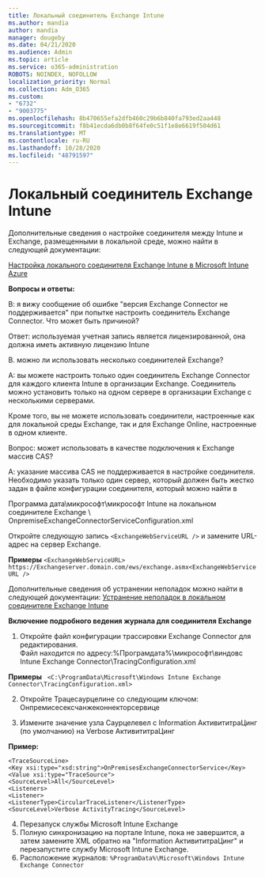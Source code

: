 ```yaml
---
title: Локальный соединитель Exchange Intune
ms.author: mandia
author: mandia
manager: dougeby
ms.date: 04/21/2020
ms.audience: Admin
ms.topic: article
ms.service: o365-administration
ROBOTS: NOINDEX, NOFOLLOW
localization_priority: Normal
ms.collection: Adm_O365
ms.custom:
- "6732"
- "9003775"
ms.openlocfilehash: 8b470655efa2dfb460c29b6b840fa793ed2aa448
ms.sourcegitcommit: f8b41ecda6db0b8f64fe0c51f1e8e6619f504d61
ms.translationtype: MT
ms.contentlocale: ru-RU
ms.lasthandoff: 10/28/2020
ms.locfileid: "48791597"
---
```

# <a name="intune-exchange-on-premise-connector"></a>Локальный соединитель Exchange Intune

Дополнительные сведения о настройке соединителя между Intune и Exchange, размещенными в локальной среде, можно найти в следующей документации:

[Настройка локального соединителя Exchange Intune в Microsoft Intune Azure](https://docs.microsoft.com/intune/exchange-connector-install)

**Вопросы и ответы:**

В: я вижу сообщение об ошибке "версия Exchange Connector не поддерживается" при попытке настроить соединитель Exchange Connector. Что может быть причиной?

Ответ: используемая учетная запись является лицензированной, она должна иметь активную лицензию Intune

В. можно ли использовать несколько соединителей Exchange?

A: вы можете настроить только один соединитель Exchange Connector для каждого клиента Intune в организации Exchange. Соединитель можно установить только на одном сервере в организации Exchange с несколькими серверами.

Кроме того, вы не можете использовать соединители, настроенные как для локальной среды Exchange, так и для Exchange Online, настроенные в одном клиенте.

Вопрос: может использовать в качестве подключения к Exchange массив CAS?

А: указание массива CAS не поддерживается в настройке соединителя. Необходимо указать только один сервер, который должен быть жестко задан в файле конфигурации соединителя, который можно найти в

Программа дата\микрософт\микрософт Intune на локальном соединителе Exchange \ OnpremiseExchangeConnectorServiceConfiguration.xml

Откройте следующую запись ```<ExchangeWebServiceURL />``` и замените URL-адрес на сервер Exchange.

**Примеры**
```<ExchangeWebServiceURL> https://Exchangeserver.domain.com/ews/exchange.asmx<ExchangeWebServiceURL />```

Дополнительные сведения об устранении неполадок можно найти в следующей документации: [Устранение неполадок в локальном соединителе Exchange Intune](https://support.microsoft.com/help/4471887/troubleshooting-exchange-connector-in-microsoft-intune)

**Включение подробного ведения журнала для соединителя Exchange**

1. Откройте файл конфигурации трассировки Exchange Connector для редактирования.  
Файл находится по адресу:%Програмдата%\микрософт\виндовс Intune Exchange Connector\TracingConfiguration.xml  

**Примеры**
``` <C:\ProgramData\Microsoft\Windows Intune Exchange Connector\TracingConfiguration.xml>```
  
2. Откройте Трацесаурцелине со следующим ключом: Онпремисесексчанжеконнекторсервице  
  
3. Измените значение узла Саурцелевел с Information АктивититраЦинг (по умолчанию) на Verbose АктивититраЦинг  

**Пример:**
```
<TraceSourceLine>  
<Key xsi:type="xsd:string">OnPremisesExchangeConnectorService</Key>  
<Value xsi:type="TraceSource">  
<SourceLevel>All</SourceLevel>  
<Listeners>  
<Listener>  
<ListenerType>CircularTraceListener</ListenerType>
<SourceLevel>Verbose ActivityTracing</SourceLevel>
```
4. Перезапуск службы Microsoft Intune Exchange  
5. Полную синхронизацию на портале Intune, пока не завершится, а затем замените XML обратно на "Information АктивититраЦинг" и перезапустите службу Microsoft Intune Exchange.  
6. Расположение журналов: `%ProgramData%\Microsoft\Windows Intune Exchange Connector`